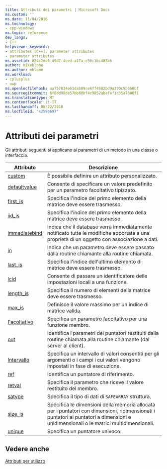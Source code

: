```yaml
---
title: Attributi dei parametri | Microsoft Docs
ms.custom: ''
ms.date: 11/04/2016
ms.technology:
- cpp-windows
ms.topic: reference
dev_langs:
- C++
helpviewer_keywords:
- attributes [C++], parameter attributes
- parameter attributes
ms.assetid: 024c2dd5-49d7-4ced-a17a-c56c1bc485b6
author: mikeblome
ms.author: mblome
ms.workload:
- cplusplus
- uwp
ms.openlocfilehash: aa757834e61dab89ce6ff4682bd9a390c9b650bf
ms.sourcegitcommit: 6f8dd98de57bb80bf4c9852abafef1c35a7600f1
ms.translationtype: MT
ms.contentlocale: it-IT
ms.lasthandoff: 08/22/2018
ms.locfileid: "42598697"
---
```

# <a name="parameter-attributes"></a>Attributi dei parametri

Gli attributi seguenti si applicano ai parametri di un metodo in una classe o interfaccia.

|Attributo|Descrizione|
|---------------|-----------------|
|[custom](../windows/custom-cpp.md)|È possibile definire un attributo personalizzato.|
|[defaultvalue](../windows/defaultvalue.md)|Consente di specificare un valore predefinito per un parametro facoltativo tipizzato.|
|[first_is](../windows/first-is.md)|Specifica l'indice del primo elemento della matrice deve essere trasmesso.|
|[iid_is](../windows/iid-is.md)|Specifica l'indice del primo elemento della matrice deve essere trasmesso.|
|[immediatebind](../windows/immediatebind.md)|Indica che il database verrà immediatamente notificato tutte le modifiche apportate a una proprietà di un oggetto con associazione a dati.|
|[in](../windows/in-cpp.md)|Indica che un parametro deve essere passato dalla routine chiamante alla routine chiamata.|
|[last_is](../windows/last-is.md)|Specifica l'indice dell'ultimo elemento di matrice deve essere trasmesso.|
|[lcid](../windows/lcid.md)|Consente di passare un identificatore delle impostazioni locali a una funzione.|
|[length_is](../windows/length-is.md)|Specifica il numero di elementi della matrice deve essere trasmesso.|
|[max_is](../windows/max-is.md)|Definisce il valore massimo per un indice di matrice valida.|
|[Facoltativo](../windows/optional-cpp.md)|Specifica un parametro facoltativo per una funzione membro.|
|[out](../windows/out-cpp.md)|Identifica i parametri dei puntatori restituiti dalla routine chiamata alla routine chiamante (dal server al client).|
|[Intervallo](../windows/range-cpp.md)|Specifica un intervallo di valori consentiti per gli argomenti o i campi i cui valori vengono impostati in fase di esecuzione.|
|[ref](../windows/ref-cpp.md)|Identifica un puntatore di riferimento.|
|[retval](../windows/retval.md)|Specifica il parametro che riceve il valore restituito del membro.|
|[satype](../windows/satype.md)|Specifica il tipo di dati di `SAFEARRAY` struttura.|
|[size_is](../windows/size-is.md)|Specifica le dimensioni della memoria allocata per i puntatori con dimensioni, ridimensionati i puntatori ai puntatori a dimensioni e unidimensionali o le matrici multidimensionali.|
|[unique](../windows/unique-cpp.md)|Specifica un puntatore univoco.|

## <a name="see-also"></a>Vedere anche

[Attributi per utilizzo](../windows/attributes-by-usage.md)